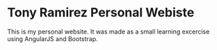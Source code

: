 # Tony Ramirez Personal Webiste

This is my personal website.
It was made as a small learning excercise using AngularJS and Bootstrap.
